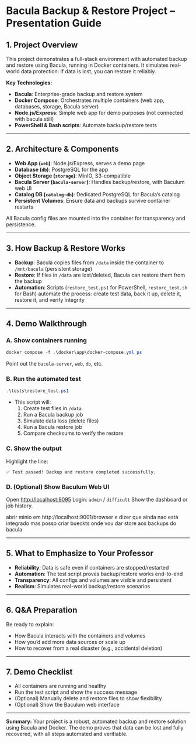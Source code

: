 # Bacula Backup & Restore Project – Presentation Guide

## 1. Project Overview

This project demonstrates a full-stack environment with automated backup and restore using Bacula, running in Docker containers. It simulates real-world data protection: if data is lost, you can restore it reliably.

**Key Technologies:**
- **Bacula**: Enterprise-grade backup and restore system
- **Docker Compose**: Orchestrates multiple containers (web app, databases, storage, Bacula server)
- **Node.js/Express**: Simple web app for demo purposes (not connected with bacula still)
- **PowerShell & Bash scripts**: Automate backup/restore tests

---

## 2. Architecture & Components

- **Web App (`web`)**: Node.js/Express, serves a demo page
- **Database (`db`)**: PostgreSQL for the app
- **Object Storage (`storage`)**: MinIO, S3-compatible
- **Bacula Server (`bacula-server`)**: Handles backup/restore, with Baculum web UI
- **Catalog DB (`catalog-db`)**: Dedicated PostgreSQL for Bacula’s catalog
- **Persistent Volumes**: Ensure data and backups survive container restarts

All Bacula config files are mounted into the container for transparency and persistence.

---

## 3. How Backup & Restore Works

- **Backup**: Bacula copies files from `/data` inside the container to `/mnt/bacula` (persistent storage)
- **Restore**: If files in `/data` are lost/deleted, Bacula can restore them from the backup
- **Automation**: Scripts (`restore_test.ps1` for PowerShell, `restore_test.sh` for Bash) automate the process: create test data, back it up, delete it, restore it, and verify integrity

---

## 4. Demo Walkthrough

### A. Show containers running
```powershell
docker compose -f .\docker\app\docker-compose.yml ps
```
Point out the `bacula-server`, `web`, `db`, etc.

### B. Run the automated test
```powershell
.\tests\restore_test.ps1
```
- This script will:
  1. Create test files in `/data`
  2. Run a Bacula backup job
  3. Simulate data loss (delete files)
  4. Run a Bacula restore job
  5. Compare checksums to verify the restore

### C. Show the output
Highlight the line:
```
✅ Test passed! Backup and restore completed successfully.
```

### D. (Optional) Show Baculum Web UI
Open [http://localhost:9095](http://localhost:9095)
Login: `admin` / `difficult`
Show the dashboard or job history.

abrir minio em http://localhost:9001/browser e dizer que ainda nao está integrado mas posso criar bueckts onde vou dar store aos backups do bacula

---

## 5. What to Emphasize to Your Professor

- **Reliability**: Data is safe even if containers are stopped/restarted
- **Automation**: The test script proves backup/restore works end-to-end
- **Transparency**: All configs and volumes are visible and persistent
- **Realism**: Simulates real-world backup/restore scenarios

---

## 6. Q&A Preparation

Be ready to explain:
- How Bacula interacts with the containers and volumes
- How you’d add more data sources or scale up
- How to recover from a real disaster (e.g., accidental deletion)

---

## 7. Demo Checklist

- All containers are running and healthy
- Run the test script and show the success message
- (Optional) Manually delete and restore files to show flexibility
- (Optional) Show the Baculum web interface

---

**Summary:**
Your project is a robust, automated backup and restore solution using Bacula and Docker. The demo proves that data can be lost and fully recovered, with all steps automated and verifiable.
